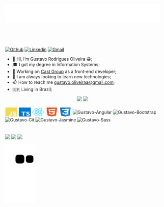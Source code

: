 <div align="center">
		<img src="header.svg" width="600" height="60" >
</div>

##
<br>
<br>

[![Github](https://img.shields.io/badge/-Github-000?style=flat-square&logo=Github&logoColor=white)](https://github.com/Gustavo-R-Oliveira)
[![Linkedin](https://img.shields.io/badge/-LinkedIn-blue?style=flat-square&logo=Linkedin&logoColor=white)](https://www.linkedin.com/in/gustavo-rodrigues-oliveira/)
[![Gmail](http://img.shields.io/badge/-Gmail-8e24aa?style=flat-square&logo=Gmail&logoColor=white)](mailto:gustavo.oliveiraa@gmail.com)

- 👋 Hi, I’m Gustavo Rodrigues Oliveira 😀;
- 🎓 I got my degree in Information Systems;
- 💼 Working on [Cast Group](https://www.castgroup.com.br/) as a front-end developer;
- 🔧 I am always looking to learn new technologies;
- 📫 How to reach me gustavo.oliveiraa@gmail.com;
- 🇧🇷  Living in Brazil;
<!-- PODE MUDAR O TEMA DAS IMG DA DIV ABAIXO ATRAVÉS DO https://github.com/anuraghazra/github-readme-stats/blob/master/themes/README.md -->

<div align="center">
  <img style="height:10rem" src="https://github-readme-stats.vercel.app/api?username=Gustavo-R-Oliveira&show_icons=true&theme=tokyonight&include_all_commits=true&count_private=true"/>
  <img style="height:10rem" src="https://github-readme-stats.vercel.app/api/top-langs/?username=Gustavo-R-Oliveira&layout=compact&langs_count=7&theme=tokyonight"/>
</div>
  
  </div>
<div style="display: inline_block"><br>
  <img align="center" alt="Gustavo-Js" height="30" width="40" src="https://raw.githubusercontent.com/devicons/devicon/master/icons/javascript/javascript-plain.svg">
  <img align="center" alt="Gustavo-Ts" height="30" width="40" src="https://raw.githubusercontent.com/devicons/devicon/master/icons/typescript/typescript-plain.svg">
  <img align="center" alt="Gustavo-React" height="30" width="40" src="https://raw.githubusercontent.com/devicons/devicon/master/icons/react/react-original.svg">
  <img align="center" alt="Gustavo-HTML" height="30" width="40" src="https://raw.githubusercontent.com/devicons/devicon/master/icons/html5/html5-original.svg">
  <img align="center" alt="Gustavo-CSS" height="30" width="40" src="https://raw.githubusercontent.com/devicons/devicon/master/icons/css3/css3-original.svg">
  <img align="center" alt="Gustavo-Angular" height="30" width="40" src="https://cdn.jsdelivr.net/gh/devicons/devicon/icons/angularjs/angularjs-original.svg"/> 
  <img align="center" alt="Gustavo-Bootstrap" height="30" width="40" src="https://cdn.jsdelivr.net/gh/devicons/devicon/icons/bootstrap/bootstrap-original.svg" />
  <img align="center" alt="Gustavo-Git" height="30" width="40" src="https://cdn.jsdelivr.net/gh/devicons/devicon/icons/git/git-original.svg" />
  <img align="center" alt="Gustavo-Jasmine" height="30" width="40" src="https://cdn.jsdelivr.net/gh/devicons/devicon/icons/jasmine/jasmine-plain.svg" />
  <img align="center" alt="Gustavo-Sass" height="30" width="40" src="https://cdn.jsdelivr.net/gh/devicons/devicon/icons/sass/sass-original.svg" />
</div>

#
 
<div>
  <a href="https://instagram.com/rafaballerini" target="_blank"><img src="https://img.shields.io/badge/-Instagram-%23E4405F?style=for-the-badge&logo=instagram&logoColor=white" target="_blank"></a>
  <a href = "mailto:contatorafaballerini@gmail.com"><img src="https://img.shields.io/badge/-Gmail-%23333?style=for-the-badge&logo=gmail&logoColor=white" target="_blank"></a>
  <a href="https://www.linkedin.com/in/rafaella-ballerini-45875016a" target="_blank"><img src="https://img.shields.io/badge/-LinkedIn-%230077B5?style=for-the-badge&logo=linkedin&logoColor=white" target="_blank"></a> 
</div>

![Snake animation](https://github.com/Gustavo-R-Oliveira/Gustavo-R-Oliveira/blob/output/github-contribution-grid-snake.svg)
